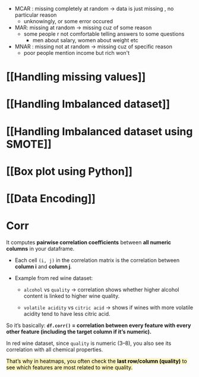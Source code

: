 - MCAR : missing completely at random -> data is just missing , no particular reason
	- unknowingly, or some error occured
- MAR: missing at random  -> missing cuz of some reason
	- some people r not comfortable telling answers to some questions
		- men about salary, women about weight etc
- MNAR : missing not at random -> missing cuz of specific reason
	- poor people mention income but rich won't
# [[Handling missing values]]
# [[Handling Imbalanced dataset]]
# [[Handling Imbalanced dataset using SMOTE]]
# [[Box plot using Python]]
# [[Data Encoding]]

# Corr
It computes **pairwise correlation coefficients** between **all numeric columns** in your dataframe.
- Each cell `(i, j)` in the correlation matrix is the correlation between **column i** and **column j**.
- Example from red wine dataset:
    
    - `alcohol` vs `quality` → correlation shows whether higher alcohol content is linked to higher wine quality.
        
    - `volatile acidity` vs `citric acid` → shows if wines with more volatile acidity tend to have less citric acid.
        
So it’s basically:
**`df.corr()` = correlation between every feature with every other feature (including the target column if it’s numeric).**

In red wine dataset, since `quality` is numeric (3–8), you also see its correlation with all chemical properties.

<mark style="background: #FFF3A3A6;">That’s why in heatmaps, you often check the **last row/column (quality)** to see which features are most related to wine quality.</mark>